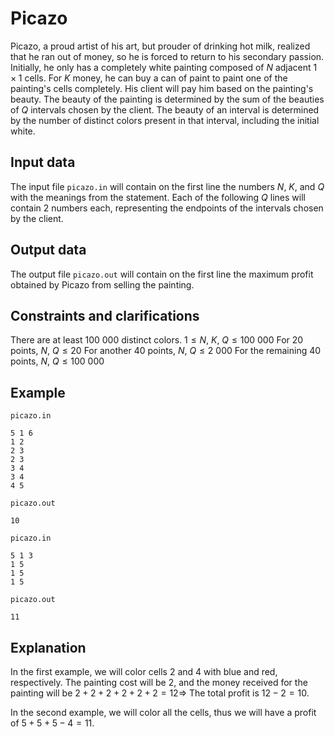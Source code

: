 # Picazo

Picazo, a proud artist of his art, but prouder of drinking hot milk, realized that he ran out of money, so he is forced to return to his secondary passion. Initially, he only has a completely white painting composed of $N$ adjacent $1 \times 1$ cells. For $K$ money, he can buy a can of paint to paint one of the painting's cells completely. His client will pay him based on the painting's beauty. The beauty of the painting is determined by the sum of the beauties of $Q$ intervals chosen by the client. The beauty of an interval is determined by the number of distinct colors present in that interval, including the initial white.

## Input data

The input file `picazo.in` will contain on the first line the numbers $N$, $K$, and $Q$ with the meanings from the statement. Each of the following $Q$ lines will contain $2$ numbers each, representing the endpoints of the intervals chosen by the client.

## Output data

The output file `picazo.out` will contain on the first line the maximum profit obtained by Picazo from selling the painting.

## Constraints and clarifications

There are at least $100\ 000$ distinct colors.
$1 \leq N$, $K$, $Q \leq 100\ 000$
For $20$ points, $N$, $Q \leq 20$
For another $40$ points, $N$, $Q \leq 2\ 000$
For the remaining $40$ points, $N$, $Q \leq 100\ 000$

## Example

`picazo.in`
```
5 1 6
1 2
2 3
2 3
3 4
3 4
4 5
```

`picazo.out`
```
10
```

`picazo.in`
```
5 1 3
1 5
1 5
1 5
```

`picazo.out`
```
11
```

## Explanation

In the first example, we will color cells $2$ and $4$ with blue and red, respectively. The painting cost will be $2$, and the money received for the painting will be $2 + 2 + 2 + 2 + 2 + 2 = 12 \Rightarrow$ The total profit is $12 - 2 = 10$.

In the second example, we will color all the cells, thus we will have a profit of $5 + 5 + 5 - 4 = 11$.